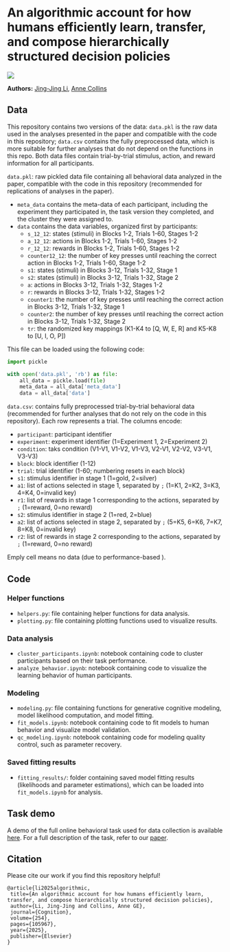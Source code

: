 # An algorithmic account for how humans efficiently learn, transfer, and compose hierarchically structured decision policies

<p align="left">
  <a href="https://www.sciencedirect.com/science/article/pii/S0010027724002531">
    <img src="https://img.shields.io/badge/📝-Paper-green">
  </a>
</p>

**Authors:**
[Jing-Jing Li](https://jl3676.github.io/),
[Anne Collins](https://ccn.studentorg.berkeley.edu/)


## Data

This repository contains two versions of the data: `data.pkl` is the raw data used in the analyses presented in the paper and compatible with the code in this repository; `data.csv` contains the fully preprocessed data, which is more suitable for further analyses that do not depend on the functions in this repo. Both data files contain trial-by-trial stimulus, action, and reward information for all participants. 

`data.pkl`: raw pickled data file containing all behavioral data analyzed in the paper, compatible with the code in this repository (recommended for replications of analyses in the paper).

- `meta_data` contains the meta-data of each participant, including the experiment they participated in, the task version they completed, and the cluster they were assigned to. 
- `data` contains the data variables, organized first by participants: 
	- `s_12_12`: states (stimuli) in Blocks 1-2, Trials 1-60, Stages 1-2
	- `a_12_12`: actions in Blocks 1-2, Trials 1-60, Stages 1-2
	- `r_12_12`: rewards in Blocks 1-2, Trials 1-60, Stages 1-2
	- `counter12_12`: the number of key presses until reaching the correct action in Blocks 1-2, Trials 1-60, Stage 1-2
	- `s1`: states (stimuli) in Blocks 3-12, Trials 1-32, Stage 1
	- `s2`: states (stimuli) in Blocks 3-12, Trials 1-32, Stage 2
	- `a`: actions in Blocks 3-12, Trials 1-32, Stages 1-2
	- `r`: rewards in Blocks 3-12, Trials 1-32, Stages 1-2
	- `counter1`: the number of key presses until reaching the correct action in Blocks 3-12, Trials 1-32, Stage 1
	- `counter2`: the number of key presses until reaching the correct action in Blocks 3-12, Trials 1-32, Stage 2
	- `tr`: the randomized key mappings (K1-K4 to \[Q, W, E, R\] and K5-K8 to \[U, I, O, P\])

This file can be loaded using the following code: 
```python
import pickle

with open('data.pkl', 'rb') as file:
    all_data = pickle.load(file)
    meta_data = all_data['meta_data']
    data = all_data['data']
```

`data.csv`: contains fully preprocessed trial-by-trial behavioral data (recommended for further analyses that do not rely on the code in this repository). Each row represents a trial. The columns encode:

- `participant`: participant identifier
- `experiment`: experiment identifier (1=Experiment 1, 2=Experiment 2)
- `condition`: taks condition (V1-V1, V1-V2, V1-V3, V2-V1, V2-V2, V3-V1, V3-V3)
- `block`: block identifier (1-12)
- `trial`: trial identifier (1-60; numbering resets in each block)
- `s1`: stimulus identifier in stage 1 (1=gold, 2=silver)
- `a1`: list of actions selected in stage 1, separated by `;` (1=K1, 2=K2, 3=K3, 4=K4, 0=invalid key)
- `r1`: list of rewards in stage 1 corresponding to the actions, separated by `;` (1=reward, 0=no reward)
- `s2`: stimulus identifier in stage 2 (1=red, 2=blue)
- `a2`: list of actions selected in stage 2, separated by `;`  (5=K5, 6=K6, 7=K7, 8=K8, 0=invalid key)
- `r2`: list of rewards in stage 2 corresponding to the actions, separated by `;` (1=reward, 0=no reward)

Emply cell means no data (due to performance-based ). 


## Code

### Helper functions
- `helpers.py`: file containing helper functions for data analysis. 
- `plotting.py`: file containing plotting functions used to visualize results. 

### Data analysis
- `cluster_participants.ipynb`: notebook containing code to cluster participants based on their task performance.
- `analyze_behavior.ipynb`: notebook containing code to visualize the learning behavior of human participants. 

### Modeling
- `modeling.py`: file containing functions for generative cognitive modeling, model likelihood computation, and model fitting.
- `fit_models.ipynb`: notebook containing code to fit models to human behavior and visualize model validation. 
- `qc_modeling.ipynb`: notebook containing code for modeling quality control, such as parameter recovery. 

### Saved fitting results
- `fitting_results/`: folder containing saved model fitting results (likelihoods and parameter estimations), which can be loaded into `fit_models.ipynb` for analysis. 

## Task demo
A demo of the full online behavioral task used for data collection is available [here](https://experiments-ccn.berkeley.edu/learning_hierarchy_task_demo/exp.html?id=demo). For a full description of the task, refer to our [paper](https://www.sciencedirect.com/science/article/pii/S0010027724002531). 

## Citation

Please cite our work if you find this repository helpful!

 ```
@article{li2025algorithmic,
  title={An algorithmic account for how humans efficiently learn, transfer, and compose hierarchically structured decision policies},
  author={Li, Jing-Jing and Collins, Anne GE},
  journal={Cognition},
  volume={254},
  pages={105967},
  year={2025},
  publisher={Elsevier}
}
 ```
